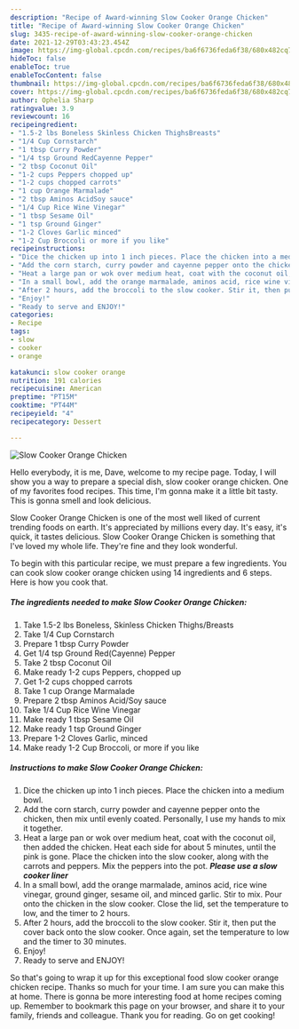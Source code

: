 ```yaml
---
description: "Recipe of Award-winning Slow Cooker Orange Chicken"
title: "Recipe of Award-winning Slow Cooker Orange Chicken"
slug: 3435-recipe-of-award-winning-slow-cooker-orange-chicken
date: 2021-12-29T03:43:23.454Z
image: https://img-global.cpcdn.com/recipes/ba6f6736feda6f38/680x482cq70/slow-cooker-orange-chicken-recipe-main-photo.jpg
hideToc: false
enableToc: true
enableTocContent: false
thumbnail: https://img-global.cpcdn.com/recipes/ba6f6736feda6f38/680x482cq70/slow-cooker-orange-chicken-recipe-main-photo.jpg
cover: https://img-global.cpcdn.com/recipes/ba6f6736feda6f38/680x482cq70/slow-cooker-orange-chicken-recipe-main-photo.jpg
author: Ophelia Sharp
ratingvalue: 3.9
reviewcount: 16
recipeingredient:
- "1.5-2 lbs Boneless Skinless Chicken ThighsBreasts"
- "1/4 Cup Cornstarch"
- "1 tbsp Curry Powder"
- "1/4 tsp Ground RedCayenne Pepper"
- "2 tbsp Coconut Oil"
- "1-2 cups Peppers chopped up"
- "1-2 cups chopped carrots"
- "1 cup Orange Marmalade"
- "2 tbsp Aminos AcidSoy sauce"
- "1/4 Cup Rice Wine Vinegar"
- "1 tbsp Sesame Oil"
- "1 tsp Ground Ginger"
- "1-2 Cloves Garlic minced"
- "1-2 Cup Broccoli or more if you like"
recipeinstructions:
- "Dice the chicken up into 1 inch pieces. Place the chicken into a medium bowl."
- "Add the corn starch, curry powder and cayenne pepper onto the chicken, then mix until evenly coated. Personally, I use my hands to mix it together."
- "Heat a large pan or wok over medium heat, coat with the coconut oil, then added the chicken. Heat each side for about 5 minutes, until the pink is gone. Place the chicken into the slow cooker, along with the carrots and peppers. Mix the peppers into the pot. ***Please use a slow cooker liner***"
- "In a small bowl, add the orange marmalade, aminos acid, rice wine vinegar, ground ginger, sesame oil, and minced garlic. Stir to mix. Pour onto the chicken in the slow cooker. Close the lid, set the temperature to low, and the timer to 2 hours."
- "After 2 hours, add the broccoli to the slow cooker. Stir it, then put the cover back onto the slow cooker. Once again, set the temperature to low and the timer to 30 minutes."
- "Enjoy!"
- "Ready to serve and ENJOY!"
categories:
- Recipe
tags:
- slow
- cooker
- orange

katakunci: slow cooker orange 
nutrition: 191 calories
recipecuisine: American
preptime: "PT15M"
cooktime: "PT44M"
recipeyield: "4"
recipecategory: Dessert

---
```



![Slow Cooker Orange Chicken](https://img-global.cpcdn.com/recipes/ba6f6736feda6f38/680x482cq70/slow-cooker-orange-chicken-recipe-main-photo.jpg)

Hello everybody, it is me, Dave, welcome to my recipe page. Today, I will show you a way to prepare a special dish, slow cooker orange chicken. One of my favorites food recipes. This time, I'm gonna make it a little bit tasty. This is gonna smell and look delicious.

Slow Cooker Orange Chicken is one of the most well liked of current trending foods on earth. It's appreciated by millions every day. It's easy, it's quick, it tastes delicious. Slow Cooker Orange Chicken is something that I've loved my whole life. They're fine and they look wonderful.




To begin with this particular recipe, we must prepare a few ingredients. You can cook slow cooker orange chicken using 14 ingredients and 6 steps. Here is how you cook that.

<!--inarticleads1-->

##### The ingredients needed to make Slow Cooker Orange Chicken:

1. Take 1.5-2 lbs Boneless, Skinless Chicken Thighs/Breasts
1. Take 1/4 Cup Cornstarch
1. Prepare 1 tbsp Curry Powder
1. Get 1/4 tsp Ground Red(Cayenne) Pepper
1. Take 2 tbsp Coconut Oil
1. Make ready 1-2 cups Peppers, chopped up
1. Get 1-2 cups chopped carrots
1. Take 1 cup Orange Marmalade
1. Prepare 2 tbsp Aminos Acid/Soy sauce
1. Take 1/4 Cup Rice Wine Vinegar
1. Make ready 1 tbsp Sesame Oil
1. Make ready 1 tsp Ground Ginger
1. Prepare 1-2 Cloves Garlic, minced
1. Make ready 1-2 Cup Broccoli, or more if you like




<!--inarticleads2-->

##### Instructions to make Slow Cooker Orange Chicken:

1. Dice the chicken up into 1 inch pieces. Place the chicken into a medium bowl.
1. Add the corn starch, curry powder and cayenne pepper onto the chicken, then mix until evenly coated. Personally, I use my hands to mix it together.
1. Heat a large pan or wok over medium heat, coat with the coconut oil, then added the chicken. Heat each side for about 5 minutes, until the pink is gone. Place the chicken into the slow cooker, along with the carrots and peppers. Mix the peppers into the pot. ***Please use a slow cooker liner***
1. In a small bowl, add the orange marmalade, aminos acid, rice wine vinegar, ground ginger, sesame oil, and minced garlic. Stir to mix. Pour onto the chicken in the slow cooker. Close the lid, set the temperature to low, and the timer to 2 hours.
1. After 2 hours, add the broccoli to the slow cooker. Stir it, then put the cover back onto the slow cooker. Once again, set the temperature to low and the timer to 30 minutes.
1. Enjoy!
1. Ready to serve and ENJOY!



So that's going to wrap it up for this exceptional food slow cooker orange chicken recipe. Thanks so much for your time. I am sure you can make this at home. There is gonna be more interesting food at home recipes coming up. Remember to bookmark this page on your browser, and share it to your family, friends and colleague. Thank you for reading. Go on get cooking!
